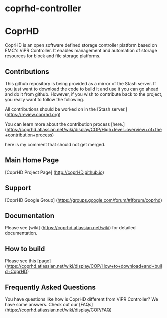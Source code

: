 # coprhd-controller

CoprHD
=====
CoprHD is an open software defined storage controller platform based on EMC's ViPR Controller. It enables management and automation of storage resources for block and file storage platforms.


Contributions
--------------
This github repository is being provided as a mirror of the Stash server. If you just want to download the code to build it and use it you can go ahead and do it from github. However, if you wish to contribute back to the project, you really want to follow the following.

All contributions should be worked on in the [Stash server.] (https://review.coprhd.org)

You can learn more about the contribution process [here.] (https://coprhd.atlassian.net/wiki/display/COP/High+level+overview+of+the+contribution+process)

here is my comment that should not get merged.

Main Home Page
----------
[CoprHD Project Page] (http://coprHD.github.io)


Support
----------
[CoprHD Google Group] (https://groups.google.com/forum/#!forum/coprhd)


Documentation
--------------
Please see [wiki] (https://coprhd.atlassian.net/wiki) for detailed documentation.


How to build
--------------
Please see this [page] (https://coprhd.atlassian.net/wiki/display/COP/How+to+download+and+build+CoprHD)

Frequently Asked Questions
--------------
You have questions like how is CoprHD different from ViPR Controller?  We have some answers.  Check out our [FAQs] (https://coprhd.atlassian.net/wiki/display/COP/FAQ) 

